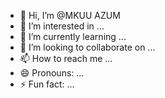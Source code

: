 - 👋 Hi, I’m @MKUU AZUM
- 👀 I’m interested in ...
- 🌱 I’m currently learning ...
- 💞️ I’m looking to collaborate on ...
- 📫 How to reach me ...
- 😄 Pronouns: ...
- ⚡ Fun fact: ...

<!---
AZM123-bp/AZM123-bp is a ✨ special ✨ repository because its `README.md` (this file) appears on your GitHub profile.
You can click the Preview link to take a look at your changes.
--->

